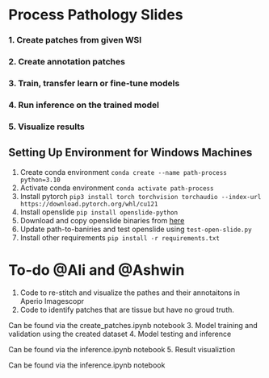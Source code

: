 ﻿# Process Pathology Slides
 ### 1. Create patches from given WSI
 ### 2. Create annotation patches
 ### 3. Train, transfer learn or fine-tune models
 ### 4. Run inference on the trained model
 ### 5. Visualize results

## Setting Up Environment for Windows Machines

1. Create conda environment
```conda create --name path-process python=3.10```
2. Activate conda environment
```conda activate path-process```
3. Install pytorch
```pip3 install torch torchvision torchaudio --index-url https://download.pytorch.org/whl/cu121```
4. Install openslide
```pip install openslide-python```
5. Download and copy openslide binaries from [here](https://openslide.org/api/python/#basic-usage)
6. Update path-to-baniries and test openslide using ```test-open-slide.py```
7. Install other requirements
```pip install -r requirements.txt```


# To-do @Ali and @Ashwin
1. Code to re-stitch and visualize the pathes and their annotaitons in Aperio Imagescopr
2. Code to identify patches that are tissue but have no groud truth.

Can be found via the create_patches.ipynb notebook
3. Model training and validation using the created dataset
4. Model testing and inference

Can be found via the inference.ipynb notebook
5. Result visualiztion

Can be found via the inference.ipynb notebook

 
